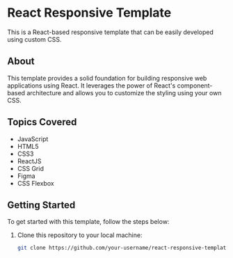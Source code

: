 # React Responsive Template

This is a React-based responsive template that can be easily developed using custom CSS.

## About

This template provides a solid foundation for building responsive web applications using React. It leverages the power of React's component-based architecture and allows you to customize the styling using your own CSS.

## Topics Covered

- JavaScript
- HTML5
- CSS3
- ReactJS
- CSS Grid
- Figma
- CSS Flexbox

## Getting Started

To get started with this template, follow the steps below:

1. Clone this repository to your local machine:

   ```bash
   git clone https://github.com/your-username/react-responsive-template.git
